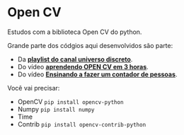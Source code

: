 # Open CV
Estudos com a biblioteca Open CV do python.

Grande parte dos códgios aqui desenvolvidos são parte:
 
- Da **[playlist do canal universo discreto](https://www.youtube.com/playlist?list=PL-t7zzWJWPtx3enns2ZAV6si2p9zGhZJX)**.
- Do vídeo **[aprendendo OPEN CV em 3 horas](https://youtu.be/WQeoO7MI0Bs)**.
- Do vídeo **[Ensinando a fazer um contador de pessoas](https://youtu.be/zAmI3YIuJWY)**.

Você vai precisar:
- OpenCV `pip install opencv-python`
- Numpy `pip install numpy`
- Time
- Contrib `pip install opencv-contrib-python`

